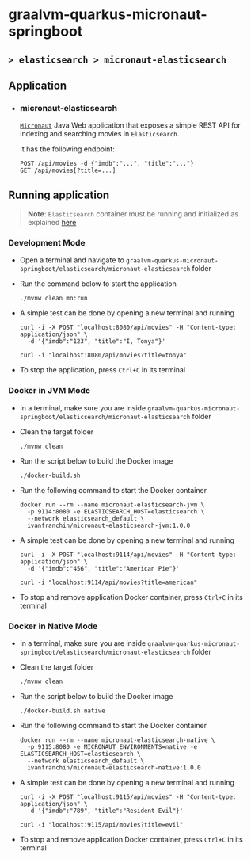# graalvm-quarkus-micronaut-springboot
## `> elasticsearch > micronaut-elasticsearch`

## Application

- ### micronaut-elasticsearch

  [`Micronaut`](https://micronaut.io/) Java Web application that exposes a simple REST API for indexing and searching movies in `Elasticsearch`.
  
  It has the following endpoint:
  ```
  POST /api/movies -d {"imdb":"...", "title":"..."}
  GET /api/movies[?title=...]
  ```

## Running application

> **Note**: `Elasticsearch` container must be running and initialized as explained [here](https://github.com/ivangfr/graalvm-quarkus-micronaut-springboot/tree/master/elasticsearch#start-environment)

### Development Mode

- Open a terminal and navigate to `graalvm-quarkus-micronaut-springboot/elasticsearch/micronaut-elasticsearch` folder

- Run the command below to start the application
  ```
  ./mvnw clean mn:run
  ```

- A simple test can be done by opening a new terminal and running
  ```
  curl -i -X POST "localhost:8080/api/movies" -H "Content-type: application/json" \
    -d '{"imdb":"123", "title":"I, Tonya"}'
  
  curl -i "localhost:8080/api/movies?title=tonya"
  ```

- To stop the application, press `Ctrl+C` in its terminal

### Docker in JVM Mode

- In a terminal, make sure you are inside `graalvm-quarkus-micronaut-springboot/elasticsearch/micronaut-elasticsearch` folder

- Clean the target folder
  ```
  ./mvnw clean
  ```

- Run the script below to build the Docker image
  ```
  ./docker-build.sh
  ```

- Run the following command to start the Docker container
  ```
  docker run --rm --name micronaut-elasticsearch-jvm \
    -p 9114:8080 -e ELASTICSEARCH_HOST=elasticsearch \
    --network elasticsearch_default \
    ivanfranchin/micronaut-elasticsearch-jvm:1.0.0
  ```

- A simple test can be done by opening a new terminal and running
  ```
  curl -i -X POST "localhost:9114/api/movies" -H "Content-type: application/json" \
    -d '{"imdb":"456", "title":"American Pie"}'
  
  curl -i "localhost:9114/api/movies?title=american"
  ```

- To stop and remove application Docker container, press `Ctrl+C` in its terminal

### Docker in Native Mode

- In a terminal, make sure you are inside `graalvm-quarkus-micronaut-springboot/elasticsearch/micronaut-elasticsearch` folder

- Clean the target folder
  ```
  ./mvnw clean
  ```

- Run the script below to build the Docker image
  ```
  ./docker-build.sh native
  ```

- Run the following command to start the Docker container
  ```
  docker run --rm --name micronaut-elasticsearch-native \
    -p 9115:8080 -e MICRONAUT_ENVIRONMENTS=native -e ELASTICSEARCH_HOST=elasticsearch \
    --network elasticsearch_default \
    ivanfranchin/micronaut-elasticsearch-native:1.0.0
  ```

- A simple test can be done by opening a new terminal and running
  ```
  curl -i -X POST "localhost:9115/api/movies" -H "Content-type: application/json" \
    -d '{"imdb":"789", "title":"Resident Evil"}'
  
  curl -i "localhost:9115/api/movies?title=evil"
  ```

- To stop and remove application Docker container, press `Ctrl+C` in its terminal
